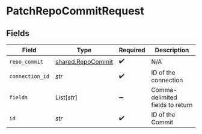 # PatchRepoCommitRequest


## Fields

| Field                                                  | Type                                                   | Required                                               | Description                                            |
| ------------------------------------------------------ | ------------------------------------------------------ | ------------------------------------------------------ | ------------------------------------------------------ |
| `repo_commit`                                          | [shared.RepoCommit](../../models/shared/repocommit.md) | :heavy_check_mark:                                     | N/A                                                    |
| `connection_id`                                        | *str*                                                  | :heavy_check_mark:                                     | ID of the connection                                   |
| `fields`                                               | List[*str*]                                            | :heavy_minus_sign:                                     | Comma-delimited fields to return                       |
| `id`                                                   | *str*                                                  | :heavy_check_mark:                                     | ID of the Commit                                       |